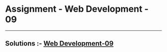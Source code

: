 # Assignment - Web Development - 09

<hr>

## Solutions :- [Web Development-09](https://github.com/MadhavSahi/FullStack-JavaScript-2022-23/tree/main/PlacementProgramAssignment_MadhavSahi/WebDev-09 "All Solutions")